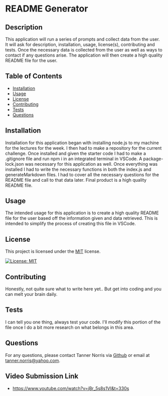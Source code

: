 # README Generator

  ## Description
This application will run a series of prompts and collect data from the user. It will ask for description, installation, usage, license(s), contributing and tests. Once the necessary data is collected from the user as well as ways to contact if any questions arise. The application will then create a high quality README file for the user.

## Table  of Contents
- [Installation](#installation)
- [Usage](#usage)
- [License](#license)
- [Contributing](#contributing)
- [Tests](#tests)
- [Questions](#questions)

## Installation
Installation for this application began with installing node.js to my machine for the lectures for the week. I then had to make a repository for the current challenge. Once installed and given the starter code I had to make a .gitignore file and run npm i in an integrated terminal in VSCode. A package-lock.json was necessary for this application as well. Once everything was installed I had to write the necessary functions in both the index.js and generateMarkdown files. I had to cover all the necessary questions for the README file and call to that data later. Final product is a high quality README file.

## Usage
The intended usage for this application is to create a high quality README file for the user based off the information given and data retrieved. This is intended to simplify the process of creating this file in VSCode.

## License
  
  This project is licensed under the [MIT](https://opensource.org/licenses/MIT) license.
  
  [![License: MIT](https://img.shields.io/badge/License-MIT-yellow.svg)](https://opensource.org/licenses/MIT)

## Contributing
Honestly, not quite sure what to write here yet.. But get into coding and you can melt your brain daily.

## Tests
I can tell you one thing, always test your code. I'll modify this portion of the file once I do a bit more research on what belongs in this area.

## Questions
For any questions, please contact Tanner Norris via [Github](https://github.com/jiujitsucarrot) or email at tanner.norris@yahoo.com.

## Video Submission Link
* https://www.youtube.com/watch?v=jBr_5s8s1VI&t=330s
